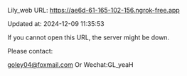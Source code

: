 Lily_web URL: https://ae6d-61-165-102-156.ngrok-free.app

Updated at: 2024-12-09 11:35:53

If you cannot open this URL, the server might be down.

Please contact: 

goley04@foxmail.com Or Wechat:GL_yeaH